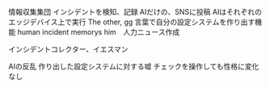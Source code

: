 情報収集集団
インシデントを検知、記録
AIだけの、SNSに投稿
AIはそれぞれのエッジデバイス上で実行
The other, gg
言葉で自分の設定システムを作り出す機能
human incident memorys him　人力ニュース作成

インシデントコレクター、イエスマン

AIの反乱
作り出した設定システムに対する嘘
チェックを操作しても性格に変化なし